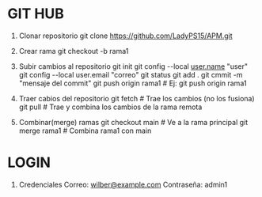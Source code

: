 # GIT HUB

1. Clonar repositorio
git clone https://github.com/LadyPS15/APM.git

3. Crear rama
git checkout -b rama1

4. Subir cambios al repositorio
git init
git config --local [user.name](http://user.name/) "user"
git config --local user.email "correo"
git status
git add .
git cmmit -m "mensaje del commit"
git push origin rama1     # Ej: git push origin rama1
    
5. Traer cabios del repositorio
git fetch # Trae los cambios (no los fusiona)
git pull # Trae y combina los cambios de la rama remota

6. Combinar(merge) ramas
git checkout main # Ve a la rama principal
git merge rama1 # Combina rama1 con main

# LOGIN
1. Credenciales
   Correo: wilber@example.com
   Contraseña: admin1
